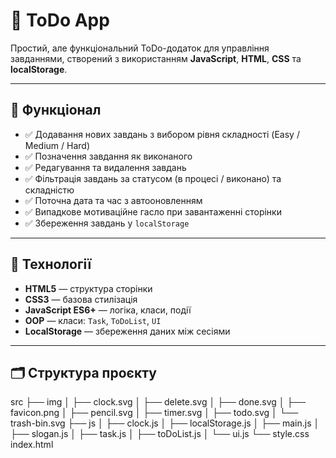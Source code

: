 # 📝 ToDo App

Простий, але функціональний ToDo-додаток для управління завданнями, створений з використанням **JavaScript**, **HTML**, **CSS** та **localStorage**.

---

## 🚀 Функціонал

- ✅ Додавання нових завдань з вибором рівня складності (Easy / Medium / Hard)
- ✅ Позначення завдання як виконаного
- ✅ Редагування та видалення завдань
- ✅ Фільтрація завдань за статусом (в процесі / виконано) та складністю
- ✅ Поточна дата та час з автооновленням
- ✅ Випадкове мотиваційне гасло при завантаженні сторінки
- ✅ Збереження завдань у `localStorage`

---

## 🧠 Технології

- **HTML5** — структура сторінки
- **CSS3** — базова стилізація
- **JavaScript ES6+** — логіка, класи, події
- **OOP** — класи: `Task`, `ToDoList`, `UI`
- **LocalStorage** — збереження даних між сесіями

---

## 🗂️ Структура проєкту
src
├── img
│   ├── clock.svg
│   ├── delete.svg
│   ├── done.svg
│   ├── favicon.png
│   ├── pencil.svg
│   ├── timer.svg
│   ├── todo.svg
│   └── trash-bin.svg
├── js
│   ├── clock.js
│   ├── localStorage.js
│   ├── main.js
│   ├── slogan.js
│   ├── task.js
│   ├── toDoList.js
│   └── ui.js
└── style.css
index.html


